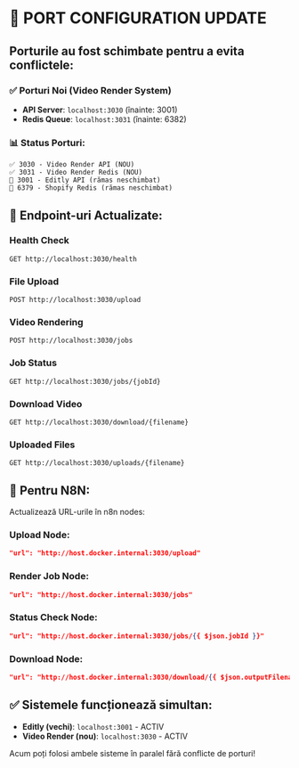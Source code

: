 # 🔄 PORT CONFIGURATION UPDATE

## Porturile au fost schimbate pentru a evita conflictele:

### ✅ **Porturi Noi (Video Render System)**
- **API Server**: `localhost:3030` (înainte: 3001)
- **Redis Queue**: `localhost:3031` (înainte: 6382)

### 📊 **Status Porturi:**
```
✅ 3030 - Video Render API (NOU)
✅ 3031 - Video Render Redis (NOU)
🔵 3001 - Editly API (rămas neschimbat)
🔵 6379 - Shopify Redis (rămas neschimbat)
```

## 🔗 **Endpoint-uri Actualizate:**

### Health Check
```
GET http://localhost:3030/health
```

### File Upload 
```
POST http://localhost:3030/upload
```

### Video Rendering
```
POST http://localhost:3030/jobs
```

### Job Status
```
GET http://localhost:3030/jobs/{jobId}
```

### Download Video
```
GET http://localhost:3030/download/{filename}
```

### Uploaded Files
```
GET http://localhost:3030/uploads/{filename}
```

## 🎯 **Pentru N8N:**

Actualizează URL-urile în n8n nodes:

### Upload Node:
```json
"url": "http://host.docker.internal:3030/upload"
```

### Render Job Node:
```json
"url": "http://host.docker.internal:3030/jobs"
```

### Status Check Node:
```json
"url": "http://host.docker.internal:3030/jobs/{{ $json.jobId }}"
```

### Download Node:
```json
"url": "http://host.docker.internal:3030/download/{{ $json.outputFilename }}"
```

## ✅ **Sistemele funcționează simultan:**
- **Editly (vechi)**: `localhost:3001` - ACTIV
- **Video Render (nou)**: `localhost:3030` - ACTIV

Acum poți folosi ambele sisteme în paralel fără conflicte de porturi!
